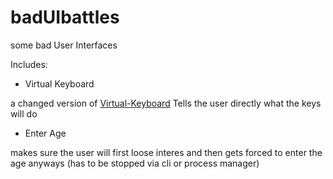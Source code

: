 # badUIbattles
some bad User Interfaces

Includes:
- Virtual Keyboard

a changed version of [Virtual-Keyboard](https://github.com/akash435/Virtual-Keyboard)
Tells the user directly what the keys will do

- Enter Age

makes sure the user will first loose interes and then gets forced to enter the age anyways (has to be stopped via cli or process manager)

